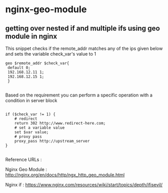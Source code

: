 # nginx-geo-module
## getting over nested if and multiple ifs using geo module in nginx


This snippet checks if the remote_addr matches any of the ips given below and sets the variable check_var's value to 1

```
geo $remote_addr $check_var{     
 default 0;
 192.168.12.11 1;
 192.168.12.15 1;
 }
 
```

Based on the requirement you can perform a specific operation with a condition in server block

```

if ($check_var != 1) {
    # redirect 
    return 302 http://www.redirect-here.com; 
    # set a variable value
    set $var value;
    # proxy pass
    proxy_pass http://upstream_server
}
 
```

Reference URLs : 

Nginx Geo Module : http://nginx.org/en/docs/http/ngx_http_geo_module.html

Nginx if : https://www.nginx.com/resources/wiki/start/topics/depth/ifisevil/
